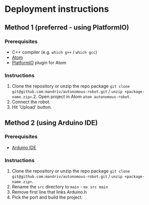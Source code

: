 # Deployment instructions

## Method 1 (preferred - using PlatformIO)

### Prerequisites
* C++ compiler (e.g. `which g++` / `which gcc`)
* [Atom](https://atom.io/)
* [PlatformIO](https://platformio.org/install/ide?install=atom) plugin for Atom

### Instructions
1. Clone the repository or unzip the repo package `git clone git@github.com:mandriv/autonomous-robot.git` / `unzip <package-name.zip>`.2. Open project in Atom `atom autonomous-robot`.
3. Connect the robot.
4. Hit 'Upload' button.

## Method 2 (using Arduino IDE)

### Prerequisites
* [Arduino IDE](https://www.arduino.cc/en/Main/Software)

### Instructions
1. Clone the repository or unzip the repo package `git clone git@github.com:mandriv/autonomous-robot.git` / `unzip <package-name.zip>`.
2. Rename the `src` directory to `main` - `mv src main`
3. Remove first line that links Arduino.h
4. Pick the port and build the project.
